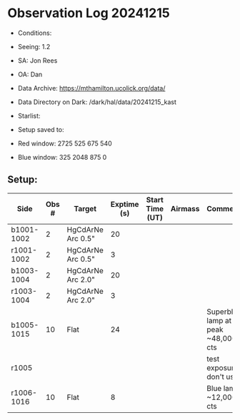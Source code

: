 # Observation Log 20241215

* Conditions: 
* Seeing: 1.2
* SA: Jon Rees
* OA: Dan
* Data Archive: https://mthamilton.ucolick.org/data/
* Data Directory on Dark: /dark/hal/data/20241215_kast
* Starlist: 
* Setup saved to: 

* Red window: 2725 525 675 540
* Blue window: 325 2048 875 0

## Setup: 


| Side | Obs #     | Target    | Exptime (s) | Start Time (UT) | Airmass | Comments                                                   |
|------|-----------|-----------|-------------|-----------------|---------|------------------------------------------------------------|
|b1001-1002|2|HgCdArNe Arc 0.5"     |20| |||
|r1001-1002|2|HgCdArNe Arc 0.5"    |3| |||
|b1003-1004|2|HgCdArNe Arc 2.0"     |20| |||
|r1003-1004|2|HgCdArNe Arc 2.0"    |3| |||
|b1005-1015|10|Flat      |24| ||Superblue lamp at 80 peak ~48,000 cts|
|r1005||||||test exposure, don't use|
|r1006-1016|10|Flat      |8| ||Blue lamp ~12,000 cts|

